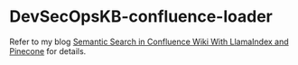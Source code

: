 # DevSecOpsKB-confluence-loader

Refer to my blog [Semantic Search in Confluence Wiki With LlamaIndex and Pinecone](https://betterprogramming.pub/semantic-search-in-confluence-wiki-with-llamaindex-and-pinecone-eb39c1d8c004?sk=596d82ad5b5b64b3be7e06a857872d8f) for details.
